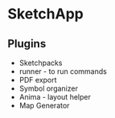 # SketchApp

## Plugins

* Sketchpacks
* runner - to run commands
* PDF export
* Symbol organizer
* Anima - layout helper
* Map Generator



